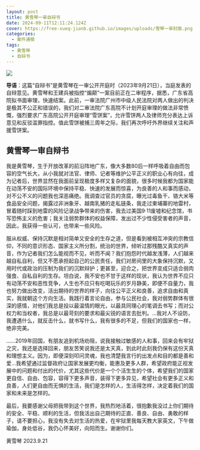 ```yaml
---
layout: post
title: 黄雪琴一审自辩书
date: 2024-09-11T12:11:24.124Z
cover: https://free-xueq-jianb.github.io/images/uploads/雪琴一审封面.png
categories:
  - 案件通报
tags:
  - 黄雪琴
  - 自辩书
---
```


![](雪琴一审.png)

**导语**：这篇“自辩书”是黄雪琴在一审公开开庭时（2023年9月21日），当庭发表的自辩意见。黄雪琴和王建兵被指控“煽颠”一案目前正在二审程序，据悉，广东省高院拟书面审理，快速结案。此前，一审法院广州市中级人民法院对两人做出的判决是极其不公正和错误的，我们对二审法院广东高院不计划开庭审理的做法非常愤慨，强烈要求广东高院公开开庭审理“雪饼案”，允许雪饼两人及律师充分表达上诉意见和反驳滥罪指控。值此雪饼被捕三周年之际，我们再次呼吁外界继续关注和声援雪饼案。

## 黄雪琴一审自辩书
 
我是黄雪琴，生于开放改革的前沿阵地广东，像大多数80后一样呼吸着自由而包容的空气长大，从小我就对法官、律师、记者等维护公平正义的职业心有向往，成为记者后，世界显然在我面前呈现极度多样又复杂的面貌，很多时候我都为国家能在动荡不安的国际环境中保持平稳、快速的发展而惊喜，为良善的人和事而感动，对不公不义的问题我也深恶痛绝。我调查过官员的贪腐，曝光过毒鱼干、铬大米等食品安全问题，揭露过非洲象牙、越南乳猪的走私链条，我走过柬埔寨的地雷村，冒着随时踩到地雷的风险记录战争带来的伤害，我去过美国9·11废墟和纪念馆，书写恐怖主义的危害；我关注弱势群体的权益保障，发出过不少性侵受害者的声音，因此，我获得一些认可，也带来一些风险。

服从权威、保持沉默是相对简单又安全的生存之道，但是看到被相互冲突的宗教信仰，不同的意识形态、国家主义所分割，统治的世界，倾听过那残酷又真实的声音，作为记者我们怎么能视而不见，听而不闻？我们抱怨时代越发浅薄，人们越来越自私自利，但又不愿承担起自己的公民责任，我们对房间里的大象保持沉默，又用时代或政治的压制为我们的沉默辩护；更甚至，迎合之，把世界变成只适合弱肉强食、自私自利的生存。坦白说，我不安也不甘于这样的现状，我认为世界不应只有动荡不安和恶性竞争，人生也不应只有吃喝玩乐的岁月静美，即便不自量力，我也努力做出改变，活出期待的世界的样子，向往公平正义和良善，追求自由和真实，我就朝这个方向生活。我践行着言论自由，参与公民社会，我对弱势群体有很深的感情，对他们我总是投以最温情的眼光，以最具同理心的笔调去书写；而对公权力和当权者，我总是以最苛刻的要求和最尖锐的语言去批判。...我对人不设防，我遭遇什么，就反击什么，就书写什么，我有很多的不足，但我们的国家也一样，绝非完美。

……2019年回国，有朋友追到机场劝阻，说我接触过敏感的人和事，回来会有牢狱之灾，我还是选择回来，朋友苦笑说我还是太天真，到此时此刻我仍保有这份天真和理想主义。因为，即便深刻叩问灵魂，我也清楚我言行的出发点和目的都是善和爱...我希望通过监督政府让国家发展更均衡，能惠及更多人群，希望政府能正视发展中的问题和付出的代价，尤其这些代价是一个个活生生的个体，希望我们的国家更自信、自由、包容，容得下更多声音，装得下更多异见，希望社会有更多正义和良善，人们更自由而无惧的生活，我们是怎样的人，生活得怎样，决定着我们的国家和未来是怎样的。

最后，我要感谢父母把我带到这个世界，我热烈地活着，很抱歉我没过上你们期待的安全、平稳、顺利的生活，但我活出自己期待的正直、善良、自由、勇敢的样子，请不要担心，我没有失去对生活的热爱，在牢狱里我每天教大家英文，下午做瑜伽，身处低谷，我仍心怀美好，向阳而生。谢谢你们。
 
黄雪琴 2023.9.21